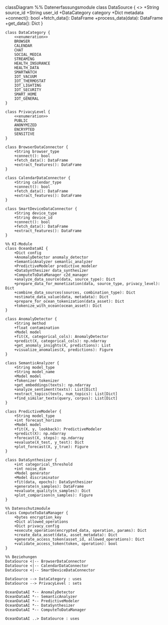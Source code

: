 classDiagram
    %% Datenerfassungsmodule
    class DataSource {
        <<abstract>>
        +String source_id
        +String user_id
        +DataCategory category
        +Dict metadata
        +connect(): bool
        +fetch_data(): DataFrame
        +process_data(data): DataFrame
        +get_data(): Dict
    }
    
    class DataCategory {
        <<enumeration>>
        BROWSER
        CALENDAR
        CHAT
        SOCIAL_MEDIA
        STREAMING
        HEALTH_INSURANCE
        HEALTH_DATA
        SMARTWATCH
        IOT_VACUUM
        IOT_THERMOSTAT
        IOT_LIGHTING
        IOT_SECURITY
        SMART_HOME
        IOT_GENERAL
    }
    
    class PrivacyLevel {
        <<enumeration>>
        PUBLIC
        ANONYMIZED
        ENCRYPTED
        SENSITIVE
    }
    
    class BrowserDataConnector {
        +String browser_type
        +connect(): bool
        +fetch_data(): DataFrame
        +extract_features(): DataFrame
    }
    
    class CalendarDataConnector {
        +String calendar_type
        +connect(): bool
        +fetch_data(): DataFrame
        +extract_features(): DataFrame
    }
    
    class SmartDeviceDataConnector {
        +String device_type
        +String device_id
        +connect(): bool
        +fetch_data(): DataFrame
        +extract_features(): DataFrame
    }
    
    %% KI-Module
    class OceanDataAI {
        +Dict config
        +AnomalyDetector anomaly_detector
        +SemanticAnalyzer semantic_analyzer
        +PredictiveModeler predictive_modeler
        +DataSynthesizer data_synthesizer
        +ComputeToDataManager c2d_manager
        +analyze_data_source(data, source_type): Dict
        +prepare_data_for_monetization(data, source_type, privacy_level): Dict
        +combine_data_sources(sources, combination_type): Dict
        +estimate_data_value(data, metadata): Dict
        +prepare_for_ocean_tokenization(data_asset): Dict
        +tokenize_with_ocean(ocean_asset): Dict
    }
    
    class AnomalyDetector {
        +String method
        +float contamination
        +Model model
        +fit(X, categorical_cols): AnomalyDetector
        +predict(X, categorical_cols): np.ndarray
        +get_anomaly_insights(X, predictions): List
        +visualize_anomalies(X, predictions): Figure
    }
    
    class SemanticAnalyzer {
        +String model_type
        +String model_name
        +Model model
        +Tokenizer tokenizer
        +get_embeddings(texts): np.ndarray
        +analyze_sentiment(texts): List[Dict]
        +extract_topics(texts, num_topics): List[Dict]
        +find_similar_texts(query, corpus): List[Dict]
    }
    
    class PredictiveModeler {
        +String model_type
        +int forecast_horizon
        +Model model
        +fit(X, y, lookback): PredictiveModeler
        +predict(X): np.ndarray
        +forecast(X, steps): np.ndarray
        +evaluate(X_test, y_test): Dict
        +plot_forecast(X, y_true): Figure
    }
    
    class DataSynthesizer {
        +int categorical_threshold
        +int noise_dim
        +Model generator
        +Model discriminator
        +fit(data, epochs): DataSynthesizer
        +generate(n_samples): DataFrame
        +evaluate_quality(n_samples): Dict
        +plot_comparison(n_samples): Figure
    }
    
    %% Datenschutzmodule
    class ComputeToDataManager {
        +bytes encryption_key
        +Dict allowed_operations
        +Dict privacy_config
        +execute_operation(encrypted_data, operation, params): Dict
        +create_data_asset(data, asset_metadata): Dict
        +generate_access_token(asset_id, allowed_operations): Dict
        +validate_access_token(token, operation): bool
    }
    
    %% Beziehungen
    DataSource <|-- BrowserDataConnector
    DataSource <|-- CalendarDataConnector
    DataSource <|-- SmartDeviceDataConnector
    
    DataSource --> DataCategory : uses
    DataSource --> PrivacyLevel : sets
    
    OceanDataAI *-- AnomalyDetector
    OceanDataAI *-- SemanticAnalyzer
    OceanDataAI *-- PredictiveModeler
    OceanDataAI *-- DataSynthesizer
    OceanDataAI *-- ComputeToDataManager
    
    OceanDataAI ..> DataSource : uses
